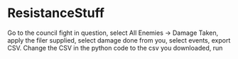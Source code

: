 # ResistanceStuff

Go to the council fight in question, select All Enemies -> Damage Taken, apply the filer supplied, select damage done from you, select events, export CSV.
Change the CSV in the python code to the csv you downloaded, run
